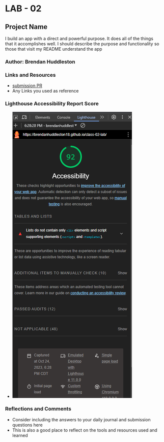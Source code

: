 # LAB - 02

## Project Name

I build an app with a direct and powerful purpose. It does all of the things that it accomplishes well. I should describe the purpose and functionality so those that visit my README understand the app

### Author: Brendan Huddleston

### Links and Resources

- [submission PR](http://xyz.com)
- Any Links you used as reference

### Lighthouse Accessibility Report Score

- ![My lighthouseimage](lighthouse.png)

### Reflections and Comments

- Consider including the answers to your daily journal and submission questions here
- This is also a good place to reflect on the tools and resources used and learned

